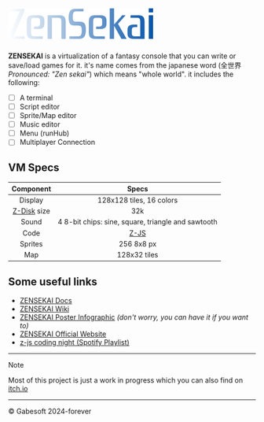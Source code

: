# ![ZenSekai logo](/docs/img/wordmark.png)

**ZENSEKAI** is a virtualization of a fantasy console that you can write or save/load games for it. it's name comes from the japanese word (全世界 *Pronounced: "Zen sekai"*) which means "whole world". it includes the following: 
- [ ] A terminal
- [ ] Script editor
- [ ] Sprite/Map editor
- [ ] Music editor
- [ ] Menu (runHub)
- [ ] Multiplayer Connection

## VM Specs

|Component|Specs|  
|:---:|:---:|  
|Display|128x128 tiles, 16 colors|  
|[Z-Disk](/docs/z-disks.md) size|32k|  
|Sound|4 8-bit chips: sine, square, triangle and sawtooth|  
|Code|[Z-JS](/docs/z-js-coding.md)|  
|Sprites|256 8x8 px|  
|Map|128x32 tiles|  

## Some useful links
- [ZENSEKAI Docs](/docs/)
- [ZENSEKAI Wiki](https://github.com/ZenSekai123/zensekai/wiki)
- [ZENSEKAI Poster Infographic](/docs/img/infographic.png) *(don't worry, you can have it if you want to)*
- [ZENSEKAI Official Website](https://gabethecat.neocities.org/zensekai)
- [z-js coding night (Spotify Playlist)](https://open.spotify.com/playlist/0LwG2yZSDk4vnmNsTMk7y4?si=V3wh1f0yS_eeU9Vpe7IrEw&pi=pvnMeQr5Tc-VT)

- - -
> [!NOTE]
> Most of this project is just a work in progress which you can also find on [itch.io](https://gabethecat.itch.io/)
- - -
&copy; Gabesoft 2024-forever
